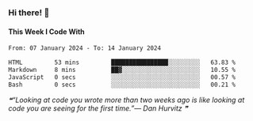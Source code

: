 ### Hi there! 👋

#### This Week I Code With
<!--START_SECTION:waka-->

```txt
From: 07 January 2024 - To: 14 January 2024

HTML         53 mins         ████████████████░░░░░░░░░   63.83 %
Markdown     8 mins          ██▓░░░░░░░░░░░░░░░░░░░░░░   10.55 %
JavaScript   0 secs          ░░░░░░░░░░░░░░░░░░░░░░░░░   00.57 %
Bash         0 secs          ░░░░░░░░░░░░░░░░░░░░░░░░░   00.21 %
```

<!--END_SECTION:waka-->

<!--STARTS_HERE_QUOTE_README-->
<i>❝“Looking at code you wrote more than two weeks ago is like looking at code you are seeing for the first time.”— Dan Hurvitz   ❞</i>
<!--ENDS_HERE_QUOTE_README-->
